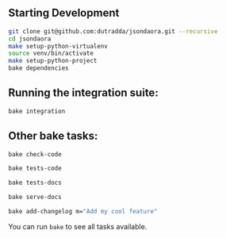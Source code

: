 ## Starting Development

```bash
git clone git@github.com:dutradda/jsondaora.git --recursive
cd jsondaora
make setup-python-virtualenv
source venv/bin/activate
make setup-python-project
bake dependencies
```

## Running the integration suite:

```bash
bake integration
```

## Other bake tasks:

```bash
bake check-code

bake tests-code

bake tests-docs

bake serve-docs

bake add-changelog m="Add my cool feature"
```

You can run `bake` to see all tasks available.
